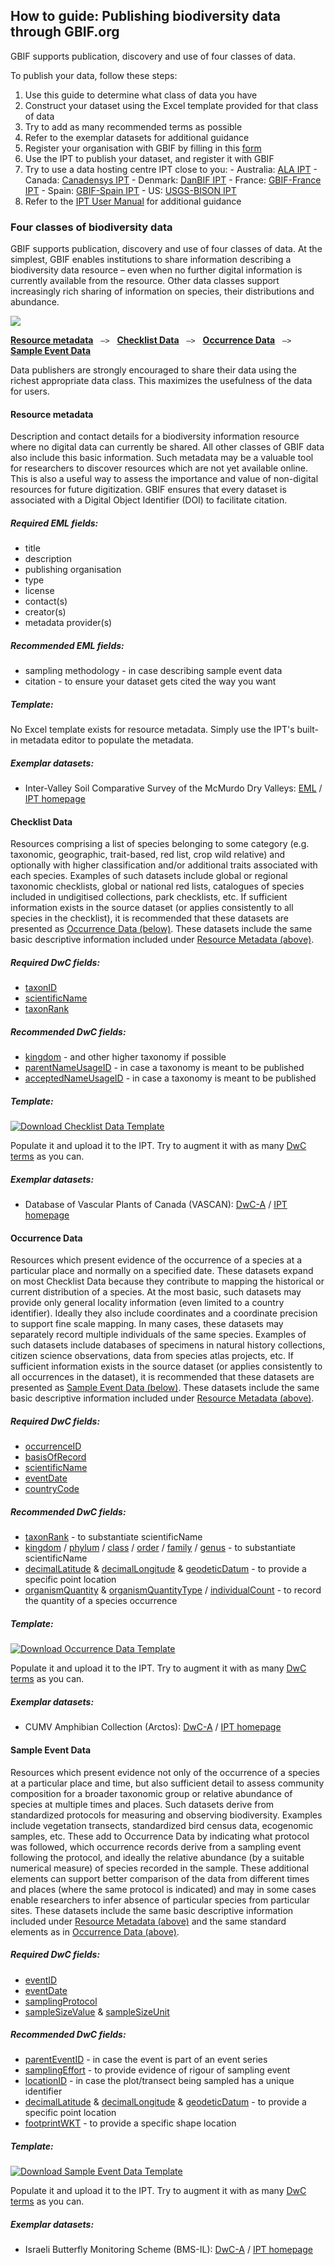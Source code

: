 ## How to guide: Publishing biodiversity data through GBIF.org

GBIF supports publication, discovery and use of four classes of data. 

To publish your data, follow these steps:

1. Use this guide to determine what class of data you have
2. Construct your dataset using the Excel template provided for that class of data
  1. Try to add as many recommended terms as possible
  2. Refer to the exemplar datasets for additional guidance
3. Register your organisation with GBIF by filling in this [form](http://www.gbif.org/publishing-data/how-to-publish#/intro)
4. Use the IPT to publish your dataset, and register it with GBIF
  1. Try to use a data hosting centre IPT close to you:
    - Australia: [ALA IPT](http://ipt.ala.org.au/)
    - Canada: [Canadensys IPT](http://data.canadensys.net/explorer/en/search)
    - Denmark: [DanBIF IPT](http://danbif.au.dk/ipt/)
    - France: [GBIF-France IPT](http://www.gbif.fr/ipt/)
    - Spain: [GBIF-Spain IPT](http://www.gbif.es:8080/ipt/)
    - US: [USGS-BISON IPT](http://bison.ornl.gov/ipt/)
  2. Refer to the [IPT User Manual](https://github.com/gbif/ipt/wiki/IPT2ManualNotes.wiki) for additional guidance

### Four classes of biodiversity data

GBIF supports publication, discovery and use of four classes of data. At the simplest, GBIF enables institutions to share information describing a biodiversity data resource – even when no further digital information is currently available from the resource. Other data classes support increasingly rich sharing of information on species, their distributions and abundance. 

<img src='https://github.com/gbif/ipt/wiki/gbif-ipt-docs/ipt2/4classes-no-text.png' />

[**Resource metadata**](howToPublish#resource-metadata) &nbsp;&nbsp;``—>``&nbsp;&nbsp; [**Checklist Data**](howToPublish#checklist-data) &nbsp;&nbsp;``—>``&nbsp;&nbsp; [**Occurrence Data**](howToPublish#occurrence-data) &nbsp;&nbsp;``—>``&nbsp;&nbsp; [**Sample Event Data**](howToPublish#sample-event-data)

Data publishers are strongly encouraged to share their data using the richest appropriate data class. This maximizes the usefulness of the data for users. 

#### Resource metadata

Description and contact details for a biodiversity information resource where no digital data can currently be shared.  All other classes of GBIF data also include this basic information.  Such metadata may be a valuable tool for researchers to discover resources which are not yet available online.  This is also a useful way to assess the importance and value of non-digital resources for future digitization. GBIF ensures that every dataset is associated with a Digital Object Identifier (DOI) to facilitate citation.

##### Required EML fields: 
* title
* description
* publishing organisation
* type
* license
* contact(s)
* creator(s)
* metadata provider(s)

##### Recommended EML fields: 
* sampling methodology - in case describing sample event data
* citation - to ensure your dataset gets cited the way you want

##### Template: 
No Excel template exists for resource metadata. Simply use the IPT's built-in metadata editor to populate the metadata.

##### Exemplar datasets: 
* Inter-Valley Soil Comparative Survey of the McMurdo Dry Valleys: [EML](http://ipt.biodiversity.aq/eml.do?r=ictar_ivscs&v=1) / [IPT homepage](http://ipt.biodiversity.aq/resource.do?r=ictar_ivscs)

#### Checklist Data
Resources comprising a list of species belonging to some category (e.g. taxonomic, geographic, trait-based, red list, crop wild relative) and optionally with higher classification and/or additional traits associated with each species.  Examples of such datasets include global or regional taxonomic checklists, global or national red lists, catalogues of species included in undigitised collections, park checklists, etc. If sufficient information exists in the source dataset (or applies consistently to all species in the checklist), it is recommended that these datasets are presented as [Occurrence Data (below)](howToPublish#occurrence-data).  These datasets include the same basic descriptive information included under [Resource Metadata (above)](howToPublish#resource-metadata).

##### Required DwC fields: 
* [taxonID](http://rs.tdwg.org/dwc/terms/#taxonID)
* [scientificName](http://rs.tdwg.org/dwc/terms/#scientificName)
* [taxonRank](http://rs.tdwg.org/dwc/terms/#taxonRank)

##### Recommended DwC fields: 
* [kingdom](http://rs.tdwg.org/dwc/terms/#kingdom) - and other higher taxonomy if possible
* [parentNameUsageID](http://rs.tdwg.org/dwc/terms/#parentNameUsageID) - in case a taxonomy is meant to be published
* [acceptedNameUsageID](http://rs.tdwg.org/dwc/terms/#acceptedNameUsageID) - in case a taxonomy is meant to be published

##### Template: 
[![Download Checklist Data Template][2]][1]

Populate it and upload it to the IPT. Try to augment it with as many [DwC terms](http://rs.tdwg.org/dwc/terms/) as you can.

  [1]: https://github.com/gbif/ipt/wiki/gbif-ipt-docs/downloads/checklist_ipt_template_v1.xlsx
  [2]: https://github.com/gbif/ipt/wiki/gbif-ipt-docs/ipt2/excel-template.png (Download Checklist Data Template)

##### Exemplar datasets: 
* Database of Vascular Plants of Canada (VASCAN): [DwC-A](http://data.canadensys.net/ipt/archive.do?r=vascan) / [IPT homepage](http://data.canadensys.net/ipt/resource.do?r=vascan)

#### Occurrence Data

Resources which present evidence of the occurrence of a species at a particular place and normally on a specified date.  These datasets expand on most Checklist Data because they contribute to mapping the historical or current distribution of a species. At the most basic, such datasets may provide only general locality information (even limited to a country identifier).  Ideally they also include coordinates and a coordinate precision to support fine scale mapping.  In many cases, these datasets may separately record multiple individuals of the same species. Examples of such datasets include databases of specimens in natural history collections, citizen science observations, data from species atlas projects, etc.  If sufficient information exists in the source dataset (or applies consistently to all occurrences in the dataset), it is recommended that these datasets are presented as [Sample Event Data (below)](howToPublish#sample-event-data).  These datasets include the same basic descriptive information included under [Resource Metadata (above)](howToPublish#resource-metadata).

##### Required DwC fields: 
* [occurrenceID](http://rs.tdwg.org/dwc/terms/#occurrenceID)
* [basisOfRecord](http://rs.tdwg.org/dwc/terms/#basisOfRecord)
* [scientificName](http://rs.tdwg.org/dwc/terms/#scientificName)
* [eventDate](http://rs.tdwg.org/dwc/terms/#eventDate)
* [countryCode](http://rs.tdwg.org/dwc/terms/#countryCode)

##### Recommended DwC fields: 
* [taxonRank](http://rs.tdwg.org/dwc/terms/#taxonRank) - to substantiate scientificName 
* [kingdom](http://rs.tdwg.org/dwc/terms/#kingdom) / [phylum](http://rs.tdwg.org/dwc/terms/#phylum) / [class](http://rs.tdwg.org/dwc/terms/#class) / [order](http://rs.tdwg.org/dwc/terms/#order) / [family](http://rs.tdwg.org/dwc/terms/#family) / [genus](http://rs.tdwg.org/dwc/terms/#family) - to substantiate scientificName 
* [decimalLatitude](http://rs.tdwg.org/dwc/terms/#decimalLatitude) & [decimalLongitude](http://rs.tdwg.org/dwc/terms/#decimalLongitude) & [geodeticDatum](http://rs.tdwg.org/dwc/terms/#geodeticDatum) - to provide a specific point location
* [organismQuantity](http://rs.tdwg.org/dwc/terms/#organismQuantity) & [organismQuantityType](http://rs.tdwg.org/dwc/terms/#organismQuantityType) / [individualCount](http://rs.tdwg.org/dwc/terms/#individualCount) - to record the quantity of a species occurrence

##### Template: 
[![Download Occurrence Data Template][2]][1]

Populate it and upload it to the IPT. Try to augment it with as many [DwC terms](http://rs.tdwg.org/dwc/terms/) as you can.

  [1]: https://github.com/gbif/ipt/wiki/gbif-ipt-docs/downloads/checklist_ipt_template_v1.xlsx
  [2]: https://github.com/gbif/ipt/wiki/gbif-ipt-docs/ipt2/excel-template.png (Download Occurrence Data Template)

##### Exemplar datasets: 
* CUMV Amphibian Collection (Arctos): [DwC-A](http://data.canadensys.net/ipt/archive.do?r=vascan) / [IPT homepage](http://ipt.vertnet.org:8080/ipt/resource.do?r=cumv_amph)

#### Sample Event Data

Resources which present evidence not only of the occurrence of a species at a particular place and time, but also sufficient detail to assess community composition for a broader taxonomic group or relative abundance of species at multiple times and places.  Such datasets derive from standardized protocols for measuring and observing biodiversity.  Examples include vegetation transects, standardized bird census data, ecogenomic samples, etc. These add to Occurrence Data by indicating what protocol was followed, which occurrence records derive from a sampling event following the protocol, and ideally the relative abundance (by a suitable numerical measure) of species recorded in the sample.  These additional elements can support better comparison of the data from different times and places (where the same protocol is indicated) and may in some cases enable researchers to infer absence of particular species from particular sites. These datasets include the same basic descriptive information included under [Resource Metadata (above)](howToPublish#resource-metadata) and the same standard elements as in [Occurrence Data (above)](howToPublish#occurrence-data).

##### Required DwC fields: 
* [eventID](http://rs.tdwg.org/dwc/terms/#eventID)
* [eventDate](http://rs.tdwg.org/dwc/terms/#eventDate)
* [samplingProtocol](http://rs.tdwg.org/dwc/terms/#samplingProtocol)
* [sampleSizeValue](http://rs.tdwg.org/dwc/terms/#sampleSizeValue) & [sampleSizeUnit](http://rs.tdwg.org/dwc/terms/#sampleSizeUnit)

##### Recommended DwC fields: 
* [parentEventID](http://rs.tdwg.org/dwc/terms/#parentEventID) - in case the event is part of an event series
* [samplingEffort](http://rs.tdwg.org/dwc/terms/#samplingEffort) - to provide evidence of rigour of sampling event
* [locationID](http://rs.tdwg.org/dwc/terms/#locationID) - in case the plot/transect being sampled has a unique identifier
* [decimalLatitude](http://rs.tdwg.org/dwc/terms/#decimalLatitude) & [decimalLongitude](http://rs.tdwg.org/dwc/terms/#decimalLongitude) & [geodeticDatum](http://rs.tdwg.org/dwc/terms/#geodeticDatum) - to provide a specific point location
* [footprintWKT](http://rs.tdwg.org/dwc/terms/#footprintWKT) - to provide a specific shape location

##### Template: 
[![Download Sample Event Data Template][2]][1]

Populate it and upload it to the IPT. Try to augment it with as many [DwC terms](http://rs.tdwg.org/dwc/terms/) as you can.

  [1]: https://github.com/gbif/ipt/wiki/gbif-ipt-docs/downloads/checklist_ipt_template_v1.xlsx
  [2]: https://github.com/gbif/ipt/wiki/gbif-ipt-docs/ipt2/excel-template.png (Sample Event Data Template)

##### Exemplar datasets: 
* Israeli Butterfly Monitoring Scheme (BMS-IL): [DwC-A](http://cloud.gbif.org/eubon/archive.do?r=butterflies-monitoring-scheme-il&v=6.12) / [IPT homepage](http://cloud.gbif.org/eubon/resource?r=butterflies-monitoring-scheme-il)